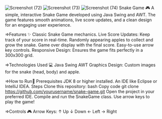 ![Screenshot (72)](https://github.com/user-attachments/assets/f128578b-5af6-4ea0-b2f4-81f2829f640b)
![Screenshot (73)](https://github.com/user-attachments/assets/4f5ff5bc-64d8-4fb0-bb98-7b46e25bc8ec)
![Screenshot (74)](https://github.com/user-attachments/assets/5bd877d5-1ceb-41a9-8cb7-dd9ea151c7e0)
Snake Game 🎮
A simple, interactive Snake Game developed using Java Swing and AWT. The game features smooth animations, live score updates, and a clean design for an engaging user experience.

=>Features ✨
Classic Snake Game mechanics.
Live Score Updates: Keep track of your score in real-time.
Randomly appearing apples to collect and grow the snake.
Game over display with the final score.
Easy-to-use arrow key controls.
Responsive Design: Ensures the game fits perfectly in a 300x300 grid.


=>Technologies Used 💻
Java
Swing
AWT
Graphics Design:
Custom images for the snake (head, body) and apple.


=>How to Run🚀
Prerequisites
JDK 8 or higher installed.
An IDE like Eclipse or IntelliJ IDEA.
Steps
Clone this repository:
bash
Copy code
git clone https://github.com/yourusername/snake-game.git
Open the project in your preferred IDE.
Compile and run the SnakeGame class.
Use arrow keys to play the game!


=>Controls 🎮
Arrow Keys:
↑ Up
↓ Down
← Left
→ Right
